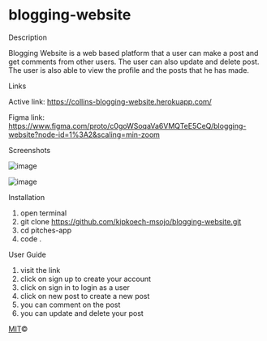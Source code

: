 # blogging-website

Description

Blogging Website is a web based platform that a user can make a post and get comments from other users. The user can also update and delete post. The user is also able to view the profile and the posts that he has made.

Links

Active link: https://collins-blogging-website.herokuapp.com/


Figma link:  https://www.figma.com/proto/c0goWSoqaVa6VMQTeE5CeQ/blogging-website?node-id=1%3A2&scaling=min-zoom


Screenshots


![image](https://user-images.githubusercontent.com/68596898/97976709-1529be80-1ddc-11eb-8258-3d8a05d464ca.png)


![image](https://user-images.githubusercontent.com/68596898/97976943-75b8fb80-1ddc-11eb-807e-2ca931c16bd6.png)

Installation

1. open terminal
2. git clone https://github.com/kipkoech-msojo/blogging-website.git
3. cd pitches-app
4. code .


User Guide

1. visit the link 
2. click on sign up to create your account
3. click on sign in to login as a user
4. click on new post to create a new post
5. you can comment on the post 
6. you can update and delete your post


[MIT](LICENSE.md)©






